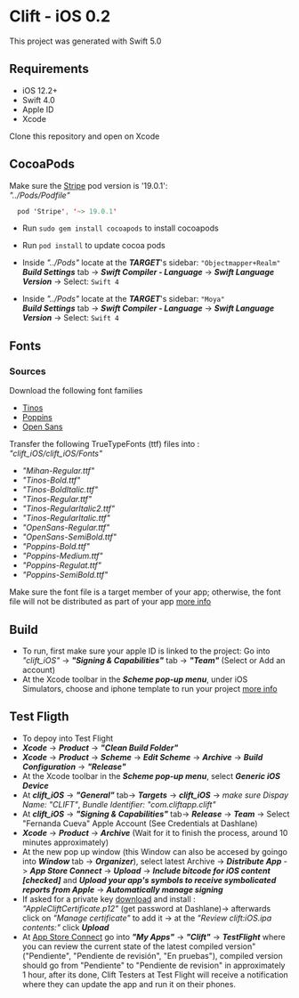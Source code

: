 # Clift - iOS 0.2

This project was generated with Swift 5.0


## Requirements

- iOS 12.2+
- Swift 4.0
- Apple ID
- Xcode

Clone this repository and open on Xcode

## CocoaPods

Make sure the [Stripe](https://cocoapods.org/pods/Stripe) pod version is '19.0.1':  
*"../Pods/Podfile"*
``` swift
  pod 'Stripe', '~> 19.0.1'
```

- Run `sudo gem install cocoapods` to install cocoapods  
- Run `pod install` to update cocoa pods

- Inside *"../Pods"* locate at the ***TARGET***'s sidebar: `"Objectmapper+Realm"` 
***Build Settings*** tab -> ***Swift Compiler - Language*** -> ***Swift Language Version*** -> Select: `Swift 4`

- Inside *"../Pods"* locate at the ***TARGET***'s sidebar: `"Moya"`  
***Build Settings*** tab -> ***Swift Compiler - Language*** -> ***Swift Language Version*** -> Select: `Swift 4`

## Fonts

### Sources
Download the following font families
- [Tinos](https://axented.sharepoint.com/:f:/s/Axented/Enuq8NI9bZRHuodlpuX2OEUBUTgfkY7D-MLE8NeQstQHcQ?e=vYwrcg)
- [Poppins](https://fonts.google.com/specimen/Poppins)
- [Open Sans](https://fonts.google.com/specimen/Open+Sans)

Transfer the following TrueTypeFonts (ttf) files into :  *"clift_iOS/clift_iOS/Fonts"*
- *"Mihan-Regular.ttf"*
- *"Tinos-Bold.ttf"*
- *"Tinos-BoldItalic.ttf"*
- *"Tinos-Regular.ttf"*
- *"Tinos-RegularItalic2.ttf"*
- *"Tinos-RegularItalic.ttf"*
- *"OpenSans-Regular.ttf"*
- *"OpenSans-SemiBold.ttf"*
- *"Poppins-Bold.ttf"*
- *"Poppins-Medium.ttf"*
- *"Poppins-Regulat.ttf"*
- *"Poppins-SemiBold.ttf"*

 Make sure the font file is a target member of your app; otherwise, the font file will not be distributed as part of your app [more info](https://developer.apple.com/documentation/uikit/text_display_and_fonts/adding_a_custom_font_to_your_app)

 ## Build

 - To run, first make sure your apple ID is linked to the project: 
 Go into *"clift_iOS"* -> ***"Signing & Capabilities"*** tab -> ***"Team"*** (Select or Add an account)  
 - At the Xcode toolbar in the ***Scheme pop-up menu***, under iOS Simulators, choose and iphone template to run your project [more info](https://developer.apple.com/library/archive/referencelibrary/GettingStarted/DevelopiOSAppsSwift/BuildABasicUI.html#//apple_ref/doc/uid/TP40015214-CH5-SW12)
 
 ## Test Fligth
 - To depoy into Test Flight  
 - ***Xcode*** -> ***Product*** -> ***"Clean Build Folder"***
 - ***Xcode*** -> ***Product*** -> ***Scheme*** -> ***Edit Scheme*** -> ***Archive*** -> ***Build Configuration*** -> ***"Release"***
 - At the Xcode toolbar in the ***Scheme pop-up menu***, select ***Generic iOS Device***
 - At ***clift_iOS*** -> ***"General"*** tab-> ***Targets*** -> ***clift_iOS*** -> *make sure Dispay Name: "CLIFT"*, *Bundle Identifier: "com.cliftapp.clift"*
  - At ***clift_iOS*** -> ***"Signing & Capabilities"*** tab-> ***Release*** -> ***Team*** -> Select "Fernanda Cueva" Apple Account (See Credentials at Dashlane)
 - ***Xcode*** -> ***Product*** -> ***Archive*** (Wait for it to finish the process, around 10 minutes approximately)
 - At the new pop up window (this Window can also be accesed by goingo into ***Window*** tab -> ***Organizer***), select latest Archive -> ***Distribute App*** -> ***App Store Connect*** -> ***Upload*** -> ***Include bitcode for iOS content [checked]*** and ***Upload your app's symbols to receive symbolicated reports from Apple*** -> ***Automatically manage signing*** 
 - If asked for a private key [download](https://axented.sharepoint.com/sites/Axented/Shared%20Documents/Forms/AllItems.aspx?id=%2Fsites%2FAxented%2FShared%20Documents%2FAxented%2FClift%2FProduct%20Management%2FCertificates%5FClift%2Ezip&parent=%2Fsites%2FAxented%2FShared%20Documents%2FAxented%2FClift%2FProduct%20Management&p=true&originalPath=aHR0cHM6Ly9heGVudGVkLnNoYXJlcG9pbnQuY29tLzp1Oi9zL0F4ZW50ZWQvRVVYNUJlNUFvYXhLbkxZOUoyek5QZVlCTGdOQzVRQXViM2RJZzMtQ0YxbHdqUT9ydGltZT1PQWl4ZUtFcTJFZw) and install : *"AppleCliftCertificate.p12"* (get password at Dashlane)-> afterwards click on *"Manage certificate"* to add it -> at the *"Review clift:iOS.ipa contents:"* click ***Upload***
 - At [App Store Connect](https://appstoreconnect.apple.com/) go into ***"My Apps"*** -> ***"Clift"*** -> ***TestFlight*** where you can review the current state of the latest compiled version" ("Pendiente", "Pendiente de revisión", "En pruebas"), compiled version should go from "Pendiente" to "Pendiente de revision" in approximately 1 hour, after its done, Clift Testers at Test Flight will receive a notification where they can update the app and run it on their phones.

  

 
 





